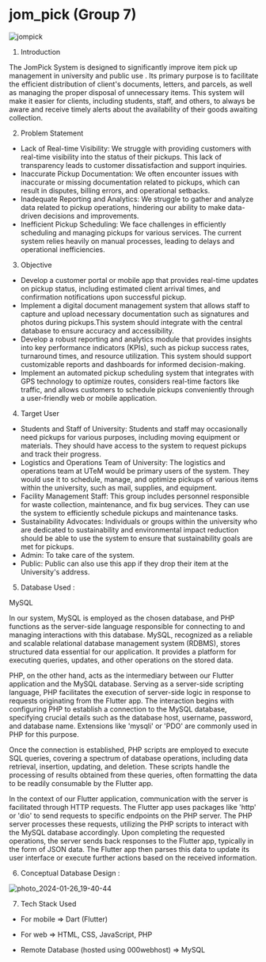 # jom_pick (Group 7)

![jompick](https://github.com/zahir248/jom_pick/assets/90888537/cc27644b-758a-43af-9f34-7760f2ffe7dd)

1. Introduction

The JomPick System is designed to significantly improve item pick up management in university and public use . Its primary purpose is to facilitate the efficient distribution of client's documents, letters, and parcels, as well as managing the proper disposal of unnecessary items. This system will make it easier for clients, including students, staff, and others, to always be aware and receive timely alerts about the availability of their goods awaiting collection.

2. Problem Statement

- Lack of Real-time Visibility: We struggle with providing customers with real-time visibility into the status of their pickups. This lack of transparency leads to customer dissatisfaction and support inquiries.
- Inaccurate Pickup Documentation: We often encounter issues with inaccurate or missing documentation related to pickups, which can result in disputes, billing errors, and operational setbacks.
- Inadequate Reporting and Analytics: We struggle to gather and analyze data related to pickup operations, hindering our ability to make data-driven decisions and improvements.
- Inefficient Pickup Scheduling: We face challenges in efficiently scheduling and managing pickups for various services. The current system relies heavily on manual processes, leading to delays and operational 
  inefficiencies.

3. Objective

- Develop a customer portal or mobile app that provides real-time updates on pickup status, including estimated client arrival times, and confirmation notifications upon successful pickup.
- Implement a digital document management system that allows staff to capture and upload necessary documentation such as signatures and photos during pickups.This system should integrate with the central database 
  to ensure accuracy and accessibility.
- Develop a robust reporting and analytics module that provides insights into key performance indicators (KPIs), such as pickup success rates, turnaround times, and resource utilization. This system should 
  support customizable reports and dashboards for informed decision-making.
- Implement an automated pickup scheduling system that integrates with GPS technology to optimize routes, considers real-time factors like traffic, and allows customers to schedule pickups conveniently through a 
  user-friendly web or mobile application.

4. Target User

- Students and Staff of University: Students and staff may occasionally need pickups for various purposes, including moving equipment or materials. They should have access to the system to request pickups and 
  track their progress.
- Logistics and Operations Team of University: The logistics and operations team at UTeM would be primary users of the system. They would use it to schedule, manage, and optimize pickups of various items within 
  the university, such as mail, supplies, and equipment.
- Facility Management Staff: This group includes personnel responsible for waste collection, maintenance, and fix bug services. They can use the system to efficiently schedule pickups and maintenance tasks.
- Sustainability Advocates: Individuals or groups within the university who are dedicated to sustainability and environmental impact reduction should be able to use the system to ensure that sustainability goals 
  are met for pickups.
- Admin: To take care of the system.
- Public: Public can also use this app if they drop their item at the University's address.


5. Database Used :

MySQL

In our  system, MySQL is employed as the chosen database, and PHP functions as the server-side language responsible for connecting to and managing interactions with this database. MySQL, recognized as a reliable and scalable relational database management system (RDBMS), stores structured data essential for our application. It provides a platform for executing queries, updates, and other operations on the stored data.

PHP, on the other hand, acts as the intermediary between our Flutter application and the MySQL database. Serving as a server-side scripting language, PHP facilitates the execution of server-side logic in response to requests originating from the Flutter app. The interaction begins with configuring PHP to establish a connection to the MySQL database, specifying crucial details such as the database host, username, password, and database name. Extensions like 'mysqli' or 'PDO' are commonly used in PHP for this purpose.

Once the connection is established, PHP scripts are employed to execute SQL queries, covering a spectrum of database operations, including data retrieval, insertion, updating, and deletion. These scripts handle the processing of results obtained from these queries, often formatting the data to be readily consumable by the Flutter app.

In the context of our Flutter application, communication with the server is facilitated through HTTP requests. The Flutter app uses packages like 'http' or 'dio' to send requests to specific endpoints on the PHP server. The PHP server processes these requests, utilizing the PHP scripts to interact with the MySQL database accordingly. Upon completing the requested operations, the server sends back responses to the Flutter app, typically in the form of JSON data. The Flutter app then parses this data to update its user interface or execute further actions based on the received information.


6. Conceptual Database Design : 

![photo_2024-01-26_19-40-44](https://github.com/zahir248/jom_pick/assets/129832790/5b8c8b00-8325-41b3-8477-51e20bb93ba9)


7. Tech Stack Used

- For mobile => Dart (Flutter)

- For web => HTML, CSS, JavaScript, PHP

- Remote Database (hosted using 000webhost) => MySQL


